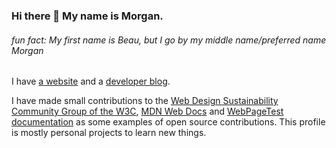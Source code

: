 ### Hi there 👋 My name is Morgan.

###### fun fact:  My first name is Beau, but I go by my middle name/preferred name Morgan 

I have [a website](https://morganwebdev.com) and a [developer blog](https://www.morganwebdev.org/). 

I have made small contributions to the [Web Design Sustainability Community Group of the W3C](https://github.com/w3c/sustyweb/releases/tag/v1.0-D2), [MDN Web Docs](https://github.com/mdn/content/pull/24346#issuecomment-1493051463) and [WebPageTest documentation](https://github.com/WPO-Foundation/webpagetest-docs/pull/81) as some examples of open source contributions. This profile is mostly personal projects to learn new things. 
